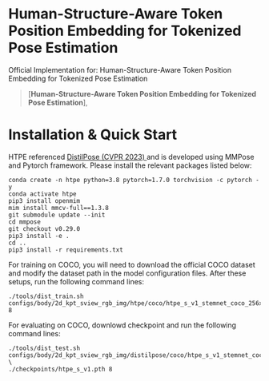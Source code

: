 # Human-Structure-Aware Token Position Embedding for Tokenized Pose Estimation
Official Implementation for: Human-Structure-Aware Token Position Embedding for Tokenized Pose Estimation

> [**Human-Structure-Aware Token Position Embedding for Tokenized Pose Estimation**],            



# Installation & Quick Start
HTPE referenced <a href="https://github.com/yshMars/DistilPose">DistilPose (CVPR 2023) </a> and is developed using MMPose and Pytorch framework. Please install the relevant packages listed below:
```
conda create -n htpe python=3.8 pytorch=1.7.0 torchvision -c pytorch -y
conda activate htpe
pip3 install openmim
mim install mmcv-full==1.3.8
git submodule update --init
cd mmpose
git checkout v0.29.0
pip3 install -e .
cd ..
pip3 install -r requirements.txt
```
For training on COCO, you will need to download the official COCO dataset and modify the dataset path in the model configuration files. After these setups, run the following command lines:
```
./tools/dist_train.sh configs/body/2d_kpt_sview_rgb_img/htpe/coco/htpe_s_v1_stemnet_coco_256x192.py 8
```
For evaluating on COCO, downlowd checkpoint and run the following command lines:
```
./tools/dist_test.sh configs/body/2d_kpt_sview_rgb_img/distilpose/coco/htpe_s_v1_stemnet_coco_256x192.py \
./checkpoints/htpe_s_v1.pth 8
```


```
